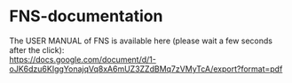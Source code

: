 # FNS-documentation

The USER MANUAL of FNS is available here (please wait a few seconds after the click):<br>https://docs.google.com/document/d/1-oJK6dzu6KIggYonajqVq8xA6mUZ3ZZdBMq7zVMyTcA/export?format=pdf

